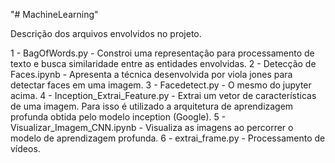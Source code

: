 "# MachineLearning" 

Descrição dos arquivos envolvidos no projeto.

1 - BagOfWords.py - Constroi uma representação para processamento de texto e busca similaridade entre as entidades envolvidas.
2 - Detecção de Faces.ipynb - Apresenta a técnica desenvolvida por viola jones para detectar faces em uma imagem.
3 - Facedetect.py - O mesmo do jupyter acima.
4 - Inception_Extrai_Feature.py - Extrai um vetor de características de uma imagem. Para isso é utilizado a arquitetura de aprendizagem profunda obtida pelo modelo inception (Google).
5 - Visualizar_Imagem_CNN.ipynb - Visualiza as imagens ao percorrer o modelo de aprendizagem profunda.
6 - extrai_frame.py - Processamento de vídeos.
